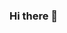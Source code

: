 ### Hi there 👋


<!--
**markomiric/markomiric** is a ✨ _special_ ✨ repository because its `README.md` (this file) appears on your GitHub profile.
[![Marko's GitHub stats](https://github-readme-stats.vercel.app/api?username=markomiric&show_icons=true&theme=github_dark&hide=stars,issues,contribs&show=prs_merged)](https://github.com/anuraghazra/github-readme-stats)

Here are some ideas to get you started:

- 🔭 I’m currently working on ...
- 🌱 I’m currently learning ...
- 👯 I’m looking to collaborate on ...
- 🤔 I’m looking for help with ...
- 💬 Ask me about ...
- 📫 How to reach me: ...
- 😄 Pronouns: ...
- ⚡ Fun fact: ...
-->
